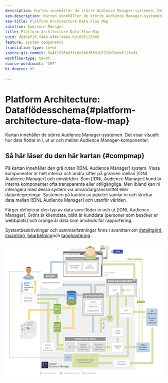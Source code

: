 ```yaml
---
description: Kartan innehåller de större Audience Manager-systemen. Det visar visuellt hur data flödar in i, ut ur och mellan Audience Manager-komponenter.
seo-description: Kartan innehåller de större Audience Manager-systemen. Det visar visuellt hur data flödar in i, ut ur och mellan Audience Manager-komponenter.
seo-title: Platform Architecture Data Flow Map
solution: Audience Manager
title: Platform Architecture Data Flow Map
uuid: d845af1d-f448-4f4c-948e-b2c89f125086
feature: system components
translation-type: tm+mt
source-git-commit: 9e4f2f26b83fe6e5b6f669107239d7edaf11fed3
workflow-type: tm+mt
source-wordcount: '197'
ht-degree: 0%

---
```



# Platform Architecture: Dataflödesschema{#platform-architecture-data-flow-map}

Kartan innehåller de större Audience Manager-systemen. Det visar visuellt hur data flödar in i, ut ur och mellan Audience Manager-komponenter.

## Så här läser du den här kartan {#compmap}

<!-- 

c_compmap.xml

 -->

På kartan innehåller den grå rutan [!DNL Audience Manager] system. Vissa komponenter är helt interna och andra sitter på gränsen mellan [!DNL Audience Manager] och omvärlden. Som [!DNL Audience Manager] kund är interna komponenter ofta transparenta eller otillgängliga. Men ibland kan ni interagera med dessa system via användargränssnittet eller dataintegreringar. Systemen på kanten av paketet samlar in och skickar data mellan [!DNL Audience Manager] och utanför världen.

Färger definierar den typ av data som flödar in och ut [!DNL Audience Manager]. Grönt är klientdata, blått är kunddata (personer som besöker er webbplats) och orange är data som används för rapportering.

Systembeskrivningar och sammanfattningar finns i avsnitten om [dataåtgärd](../../reference/system-components/components-data-action.md), [insamling](../../reference/system-components/components-data-collection.md), [bearbetning](../../reference/system-components/components-data-processing.md)och [tagghantering](../../reference/system-components/components-tag-management.md) .

![](assets/flowmap.png)

